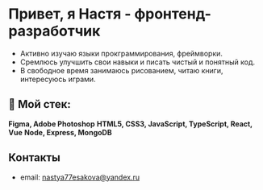 # Привет, я Настя - фронтенд-разработчик
- Активно изучаю языки прокграммирования, фреймворки. 
- Сремлюсь улучшить свои навыки и писать чистый и понятный код.
- В свободное время занимаюсь рисованием, читаю книги, интересуюсь играми.

## 🔨 Мой стек:
**Figma, Adobe Photoshop**
**HTML5, CSS3, JavaScript, TypeScript, React, Vue**
**Node, Express, MongoDB**

## Контакты
* email: nastya77esakova@yandex.ru

